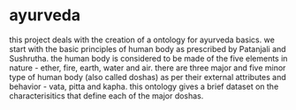 # ayurveda
this project deals with the creation of a ontology for ayurveda basics.
we start with the basic principles of human body as prescribed by Patanjali and Sushrutha.
the human body is considered to be made of the five elements in nature - ether, fire, earth, water and air.
there are three major and five minor type of human body (also called doshas) as per their external attributes and behavior - vata, pitta and kapha.
this ontology gives a brief dataset on the characterisitics that define each of the major doshas.
